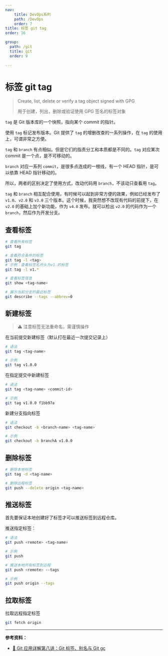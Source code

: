 ```yaml
---
nav:
    title: DevOps系列
    path: /DevOps
    order: 7
title: 标签 git tag
order: 16

group:
  path: /git
  title: git
  order: 9
  
---
```


# 标签 git tag

> Create, list, delete or verify a tag object signed with GPG
>
> 用于创建，列出，删除或验证使用 GPG 签名的标签对象

`tag` 是 Git 版本库的一个快照，指向某个 commit 的指针。

使用 `tag` 标记发布版本。Git 提供了 `tag` 的增删改查的一系列操作，在 `tag` 的使用上，可谓非常之方便。

`tag` 和 `branch` 有点相似。但是它们的指责分工和本质都是不同的。`tag` 对应某次 commit 是一个点，是不可移动的。

`branch` 对应一系列 `commit`，是很多点连成的一根线，有一个 HEAD 指针，是可以依靠 HEAD 指针移动的。

所以，两者的区别决定了使用方式，改动代码用 `branch`，不该动只查看用 `tag`。

`tag` 和 `branch` 相互配合使用，有时候可以起到非常方便的效果，例如已经发布了 `v1.0`、`v2.0` 和 `v3.0` 三个版本。这个时候，我突然想不改现有代码的前提下，在 `v2.0` 的基础上加个新功能，作为 `v4.0` 发布。就可以检出 `v2.0` 的代码作为一个 `branch`，然后作为开发分支。

## 查看标签

```bash
# 查看所有标签
git tag

# 查看符合条件的标签
git tag -l <tag>
# 示例：查看标签名开头为v1.的标签
git tag -l v1.*

# 查看标签信息
git show <tag-name>

# 展示当前分支的最近标签
git describe --tags --abbrev=0
```

## 新建标签

> ⚠️ 注意标签无法重命名，需谨慎操作

在当前提交新建标签（默认打在最近一次提交记录上）

```bash
# 语法
git tag <tag-name>

# 示例
git tag v1.0.0
```

在指定提交中新建标签

```bash
# 语法
git tag <tag-name> <commit-id>

# 示例
git tag v1.0.0 f1bb97a
```

新建分支指向标签

```bash
# 语法
git checkout -b <branch-name> <tag-name>

# 示例
git checkout -b branchA v1.0.0
```

## 删除标签

```bash
# 删除本地标签
git tag -d <tag-name>

# 删除远程标签
git push --delete origin <tag-name>
```

## 推送标签

首先要保证本地创建好了标签才可以推送标签到远程仓库。

推送指定标签：

```bash
# 语法
git push <remote> <tag-name>

# 示例
git push
```

```bash
# 推送本地所有标签到远程
git push <remote> --tags

# 示例
git push origin --tags
```

## 拉取标签

拉取远程指定标签

```bash
git fetch origin
```

---

**参考资料：**

- [📝 Git 应用详解第八讲：Git 标签、别名与 Git gc](https://juejin.im/post/6844904130977202190)

